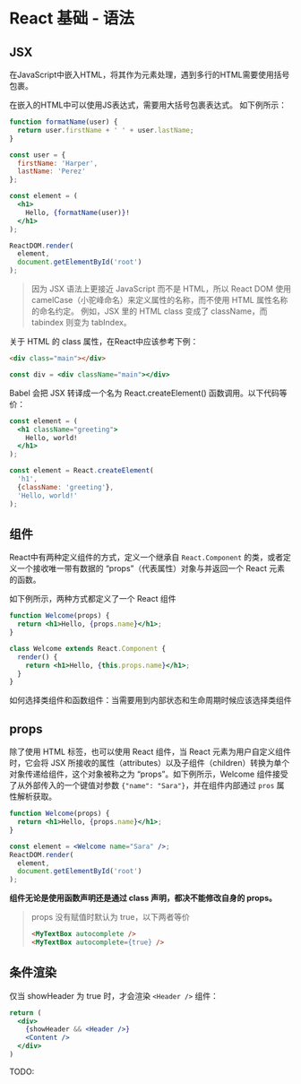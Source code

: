 # React 基础 - 语法
## JSX
在JavaScript中嵌入HTML，将其作为元素处理，遇到多行的HTML需要使用括号包裹。

在嵌入的HTML中可以使用JS表达式，需要用大括号包裹表达式。
如下例所示：
```jsx
function formatName(user) {
  return user.firstName + ' ' + user.lastName;
}

const user = {
  firstName: 'Harper',
  lastName: 'Perez'
};

const element = (
  <h1>
    Hello, {formatName(user)}!
  </h1>
);

ReactDOM.render(
  element,
  document.getElementById('root')
);
```

> 因为 JSX 语法上更接近 JavaScript 而不是 HTML，所以 React DOM 使用 camelCase（小驼峰命名）来定义属性的名称，而不使用 HTML 属性名称的命名约定。
> 例如，JSX 里的 HTML class 变成了 className，而 tabindex 则变为 tabIndex。

关于 HTML 的 class 属性，在React中应该参考下例：
```html
<div class="main"></div>
```
```jsx
const div = <div className="main"></div>
```


Babel 会把 JSX 转译成一个名为 React.createElement() 函数调用。以下代码等价：
```jsx
const element = (
  <h1 className="greeting">
    Hello, world!
  </h1>
);
```
```js
const element = React.createElement(
  'h1',
  {className: 'greeting'},
  'Hello, world!'
);
```

## 组件
React中有两种定义组件的方式，定义一个继承自 `React.Component` 的类，或者定义一个接收唯一带有数据的 “props”（代表属性）对象与并返回一个 React 元素的函数。

如下例所示，两种方式都定义了一个 React 组件

```jsx
function Welcome(props) {
  return <h1>Hello, {props.name}</h1>;
}
```
```jsx
class Welcome extends React.Component {
  render() {
    return <h1>Hello, {this.props.name}</h1>;
  }
}
```

如何选择类组件和函数组件：当需要用到内部状态和生命周期时候应该选择类组件

## props

除了使用 HTML 标签，也可以使用 React 组件，当 React 元素为用户自定义组件时，它会将 JSX 所接收的属性（attributes）以及子组件（children）转换为单个对象传递给组件，这个对象被称之为 “props”。如下例所示，Welcome 组件接受了从外部传入的一个键值对参数 `{"name": "Sara"}`，并在组件内部通过 `pros` 属性解析获取。

```jsx
function Welcome(props) {
  return <h1>Hello, {props.name}</h1>;
}

const element = <Welcome name="Sara" />;
ReactDOM.render(
  element,
  document.getElementById('root')
);
```

**组件无论是使用函数声明还是通过 class 声明，都决不能修改自身的 props。**


> props 没有赋值时默认为 true，以下两者等价
> ```html
> <MyTextBox autocomplete />
> <MyTextBox autocomplete={true} />
> ```

## 条件渲染
仅当 showHeader 为 true 时，才会渲染 `<Header />` 组件：
```jsx
return (
  <div>
    {showHeader && <Header />}
    <Content />
  </div>
)
```




TODO: